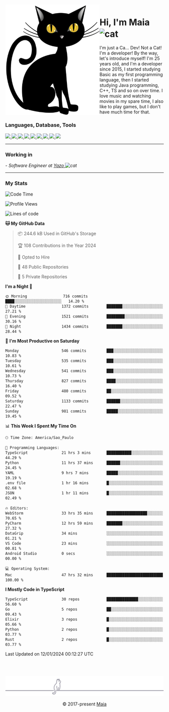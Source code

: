<img align="left" src="https://raw.githubusercontent.com/gabrielmaialva33/gabrielmaialva33/master/assets/cat_0.png" alt="Stats" width="300px">

<h1 align="left">Hi, I'm Maia 
<img src="https://emojis.slackmojis.com/emojis/images/1643509834/36299/black-cat.gif?1643509834" width="50" height="60" align="center"  alt="cat"/>
</h1>

I'm just a Ca... Dev! Not a Cat! I'm a developer! By the way, let's introduce myself!
I'm 25 years old, and I'm a developer since 2015, I started studying Basic as my first programming
language, then I started studying Java programming, C++, TS and so on over time.
I love music and watching movies in my spare time, I also like to play games, but I don't have much time for that.

<h3 align="left">Languages, Database, Tools</h3>
<p>
  <a href="https://www.typescriptlang.org">
    <img src="https://skillicons.dev/icons?i=ts" />
  </a>
  <a href="https://go.dev">
    <img src="https://skillicons.dev/icons?i=go" />
  </a>
  <a href="https://www.python.org">
    <img src="https://skillicons.dev/icons?i=python" />
  </a>
  <a href="https://gradle.org">
    <img src="https://skillicons.dev/icons?i=gradle" />
  </a>
  <a href="https://redis.io">
    <img src="https://skillicons.dev/icons?i=redis" />
  </a>
  <a href="https://www.mongodb.com">
    <img src="https://skillicons.dev/icons?i=mongodb" />
  </a>
  <a href="https://nodejs.org">
    <img src="https://skillicons.dev/icons?i=nodejs" />
  </a>
  <a href="https://www.javascript.com">
    <img src="https://skillicons.dev/icons?i=js" />
  </a>
  <a href="https://www.docker.com">
    <img src="https://skillicons.dev/icons?i=docker" />
  </a>
</p>

<hr/>

<h3>Working in</h3>

<p><em> - Software Engineer at <a href="[https://pdasolucoes.com.br](https://yazo.com.br/)">Yazo
</a><img src="https://media.giphy.com/media/WUlplcMpOCEmTGBtBW/giphy.gif" width="30" alt="cat"> 
</em></p>

<hr/>

### My Stats

<!--START_SECTION:waka-->
![Code Time](http://img.shields.io/badge/Code%20Time-3%2C720%20hrs%2024%20mins-blue)

![Profile Views](http://img.shields.io/badge/Profile%20Views-3-blue)

![Lines of code](https://img.shields.io/badge/From%20Hello%20World%20I%27ve%20Written-1.4%20million%20lines%20of%20code-blue)

**🐱 My GitHub Data** 

> 📦 244.6 kB Used in GitHub's Storage 
 > 
> 🏆 108 Contributions in the Year 2024
 > 
> 💼 Opted to Hire
 > 
> 📜 48 Public Repositories 
 > 
> 🔑 5 Private Repositories 
 > 
**I'm a Night 🦉** 

```text
🌞 Morning                716 commits         ████░░░░░░░░░░░░░░░░░░░░░   14.20 % 
🌆 Daytime                1372 commits        ███████░░░░░░░░░░░░░░░░░░   27.21 % 
🌃 Evening                1521 commits        ████████░░░░░░░░░░░░░░░░░   30.16 % 
🌙 Night                  1434 commits        ███████░░░░░░░░░░░░░░░░░░   28.44 % 
```
📅 **I'm Most Productive on Saturday** 

```text
Monday                   546 commits         ███░░░░░░░░░░░░░░░░░░░░░░   10.83 % 
Tuesday                  535 commits         ███░░░░░░░░░░░░░░░░░░░░░░   10.61 % 
Wednesday                541 commits         ███░░░░░░░░░░░░░░░░░░░░░░   10.73 % 
Thursday                 827 commits         ████░░░░░░░░░░░░░░░░░░░░░   16.40 % 
Friday                   480 commits         ██░░░░░░░░░░░░░░░░░░░░░░░   09.52 % 
Saturday                 1133 commits        ██████░░░░░░░░░░░░░░░░░░░   22.47 % 
Sunday                   981 commits         █████░░░░░░░░░░░░░░░░░░░░   19.45 % 
```


📊 **This Week I Spent My Time On** 

```text
🕑︎ Time Zone: America/Sao_Paulo

💬 Programming Languages: 
TypeScript               21 hrs 3 mins       ███████████░░░░░░░░░░░░░░   44.29 % 
Python                   11 hrs 37 mins      ██████░░░░░░░░░░░░░░░░░░░   24.45 % 
YAML                     9 hrs 7 mins        █████░░░░░░░░░░░░░░░░░░░░   19.19 % 
.env file                1 hr 16 mins        █░░░░░░░░░░░░░░░░░░░░░░░░   02.68 % 
JSON                     1 hr 11 mins        █░░░░░░░░░░░░░░░░░░░░░░░░   02.49 % 

🔥 Editors: 
WebStorm                 33 hrs 35 mins      ██████████████████░░░░░░░   70.65 % 
PyCharm                  12 hrs 59 mins      ███████░░░░░░░░░░░░░░░░░░   27.32 % 
DataGrip                 34 mins             ░░░░░░░░░░░░░░░░░░░░░░░░░   01.21 % 
VS Code                  23 mins             ░░░░░░░░░░░░░░░░░░░░░░░░░   00.81 % 
Android Studio           0 secs              ░░░░░░░░░░░░░░░░░░░░░░░░░   00.00 % 

💻 Operating System: 
Mac                      47 hrs 32 mins      █████████████████████████   100.00 % 
```

**I Mostly Code in TypeScript** 

```text
TypeScript               30 repos            ██████████████░░░░░░░░░░░   56.60 % 
Go                       5 repos             ██░░░░░░░░░░░░░░░░░░░░░░░   09.43 % 
Elixir                   3 repos             █░░░░░░░░░░░░░░░░░░░░░░░░   05.66 % 
Python                   2 repos             █░░░░░░░░░░░░░░░░░░░░░░░░   03.77 % 
Rust                     2 repos             █░░░░░░░░░░░░░░░░░░░░░░░░   03.77 % 
```




 Last Updated on 12/01/2024 00:12:27 UTC
<!--END_SECTION:waka-->


<br/>
<br/>

<p align="center"><img src="https://raw.githubusercontent.com/gabrielmaialva33/gabrielmaialva33/master/assets/gray0_ctp_on_line.svg?sanitize=true" /></p>
<p align="center">&copy; 2017-present <a href="https://github.com/gabrielmaialva33/" target="_blank">Maia</a>
